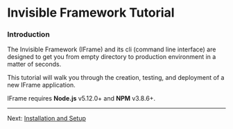 # Invisible Framework Tutorial

### Introduction

The Invisible Framework (IFrame) and its cli (command line interface) are designed to get you from empty directory to production environment in a matter of seconds.

This tutorial will walk you through the creation, testing, and deployment of a new IFrame application.

IFrame requires __Node.js__ v5.12.0+ and __NPM__ v3.8.6+.

---

Next: [Installation and Setup](https://github.com/justinsisley/Invisible-Framework/blob/master/docs/tutorial/installation.md)